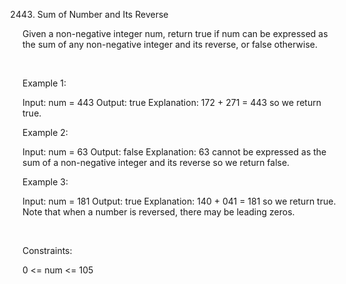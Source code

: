 2443. Sum of Number and Its Reverse

Given a non-negative integer num, return true if num can be expressed as the sum of any non-negative integer and its reverse, or false otherwise.

 

Example 1:

Input: num = 443
Output: true
Explanation: 172 + 271 = 443 so we return true.


Example 2:

Input: num = 63
Output: false
Explanation: 63 cannot be expressed as the sum of a non-negative integer and its reverse so we return false.


Example 3:

Input: num = 181
Output: true
Explanation: 140 + 041 = 181 so we return true. Note that when a number is reversed, there may be leading zeros.


 

Constraints:

0 <= num <= 105